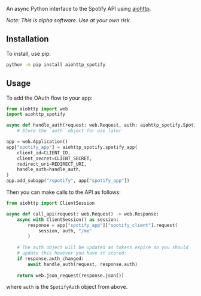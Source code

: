 An async Python interface to the Spotify API using [aiohttp](https://docs.aiohttp.org).

*Note: This is alpha software. Use at your own risk.*

Installation
------------

To install, use pip:

```bash
python -m pip install aiohttp_spotify
```

Usage
-----

To add the OAuth flow to your app:

```python
from aiohttp import web
import aiohttp_spotify

async def handle_auth(request: web.Request, auth: aiohttp_spotify.SpotifyAuth):
    # Store the `auth` object for use later

app = web.Application()
app["spotify_app"] = aiohttp_spotify.spotify_app(
    client_id=CLIENT_ID,
    client_secret=CLIENT_SECRET,
    redirect_uri=REDIRECT_URI,
    handle_auth=handle_auth,
)
app.add_subapp("/spotify", app["spotify_app"])
```

Then you can make calls to the API as follows:

```python
from aiohttp import ClientSession

async def call_api(request: web.Request) -> web.Response:
    async with ClientSession() as session:
        response = app["spotify_app"]["spotify_client"].request(
            session, auth, "/me"
        )
    
    # The auth object will be updated as tokens expire so you should
    # update this however you have it stored:
    if response.auth_changed:
        await handle_auth(request, response.auth)
        
    return web.json_request(response.json())
```

where `auth` is the `SpotifyAuth` object from above.
